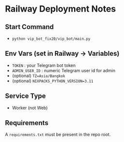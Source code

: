 # Railway Deployment Notes

## Start Command
- `python vip_bot_fix20/vip_bot/main.py`

## Env Vars (set in Railway → Variables)
- `TOKEN` : your Telegram bot token
- `ADMIN_USER_ID` : numeric Telegram user id for admin
- (optional) `TZ=Asia/Bangkok`
- (optional) `NIXPACKS_PYTHON_VERSION=3.11`

## Service Type
- Worker (not Web)

## Requirements
A `requirements.txt` must be present in the repo root.
